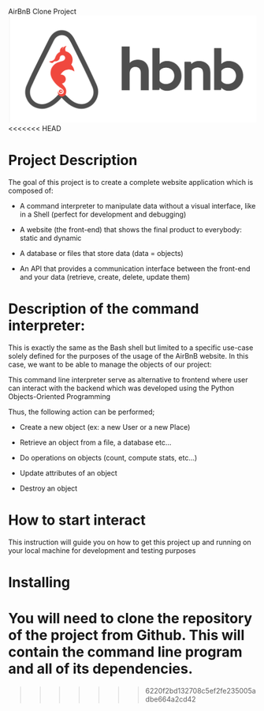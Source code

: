 AirBnB Clone Project
![AirBnb Clone](Screenshot_20221125_070856.png)
<<<<<<< HEAD

# Project Description

The goal of this project is to create a complete website application which is composed of:

- A command interpreter to manipulate data without a visual interface, like in a Shell (perfect for development and debugging)

- A website (the front-end) that shows the final product to everybody: static and dynamic

- A database or files that store data (data = objects)

- An API that provides a communication interface between the front-end and your data (retrieve, create, delete, update them)

# Description of the command interpreter:
This is exactly the same as the Bash shell but limited to a specific use-case solely defined for the purposes of the usage of the AirBnB website. In this case, we want to be able to manage the objects of our project:

This command line interpreter serve as alternative to frontend where user can interact with the backend which was developed using the Python Objects-Oriented Programming

Thus, the following action can be performed;

- Create a new object (ex: a new User or a new Place)

- Retrieve an object from a file, a database etc…

- Do operations on objects (count, compute stats, etc…)

- Update attributes of an object

- Destroy an object

# How to start interact
This instruction will guide you on how to get this project up and running on your local machine for development and testing purposes

# Installing
You will need to clone the repository of the project from Github. This will contain the command line program and all of its dependencies.
=======
>>>>>>> 6220f2bd132708c5ef2fe235005adbe664a2cd42
